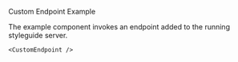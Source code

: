 Custom Endpoint Example

The example component invokes an endpoint added to the running styleguide server.

```example
<CustomEndpoint />
```
